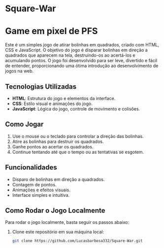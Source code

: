 # Square-War

# Game em pixel de PFS


Este é um simples jogo de atirar bolinhas em quadrados, criado com HTML, CSS e JavaScript. O objetivo do jogo é disparar bolinhas em direção a quadrados que aparecem na tela, destruindo-os ao acertá-los e acumulando pontos. O jogo foi desenvolvido para ser leve, divertido e fácil de entender, proporcionando uma ótima introdução ao desenvolvimento de jogos na web.

## Tecnologias Utilizadas

- **HTML**: Estrutura do jogo e elementos da interface.
- **CSS**: Estilo visual e animações do jogo.
- **JavaScript**: Lógica do jogo, controle de movimento e colisões.

## Como Jogar

1. Use o mouse ou o teclado para controlar a direção das bolinhas.
2. Atire as bolinhas para destruir os quadrados.
3. Ganhe pontos ao acertar os quadrados.
4. Continue tentando até que o tempo ou as tentativas se esgotem.

## Funcionalidades

- Disparo de bolinhas em direção a quadrados.
- Contagem de pontos.
- Animações e efeitos visuais.
- Interface simples e intuitiva.

## Como Rodar o Jogo Localmente

Para rodar o jogo localmente, basta seguir os passos abaixo:

1. Clone este repositório em sua máquina local:

   ```bash
   git clone https://github.com/Lucasbarbosa332/Square-War.git
